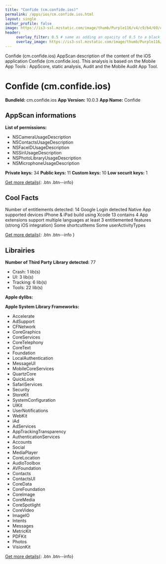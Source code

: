 ```yaml
---
title: "Confide (cm.confide.ios)"
permalink: /apps/ios/cm.confide.ios.html
layout: single
author_profile: false
image: https://is3-ssl.mzstatic.com/image/thumb/Purple116/v4/c9/b4/69/c9b469f7-4804-4b55-6b6f-048bfeb82a2f/AppIcon-0-1x_U007emarketing-0-7-0-0-85-220-0.png/512x512bb.jpg
header: 
     overlay_filter: 0.5 # same as adding an opacity of 0.5 to a black background
     overlay_image: https://is3-ssl.mzstatic.com/image/thumb/Purple116/v4/c9/b4/69/c9b469f7-4804-4b55-6b6f-048bfeb82a2f/AppIcon-0-1x_U007emarketing-0-7-0-0-85-220-0.png/512x512bb.jpg
---
```

Confide (cm.confide.ios) AppScan description of the content of the iOS application Confide (cm.confide.ios). This analysis is based on the Mobile App Tools : AppScore, static analysis, Audit and the Mobile Audit App Tool.

# Confide (cm.confide.ios)

**BundleId:** cm.confide.ios
**App Version:** 10.0.3
**App Name:** Confide


## AppScan informations 

**List of permissions:** 
- NSCameraUsageDescription
- NSContactsUsageDescription
- NSFaceIDUsageDescription
- NSSiriUsageDescription
- NSPhotoLibraryUsageDescription
- NSMicrophoneUsageDescription
  
  
**Private keys:** 34
**Public keys:** 11
**Custom keys:** 10
**Low securit keys:** 1
  
[Get more details](/pricing.html){: .btn .btn--info}

## Cool Facts

Number of entitlements detected: 14
Google Login detected
Native App
supported devices iPhone & iPad
build using Xcode 13
contains 4 App extensions
support multiple languages
at least 3 entitlemented features (strong iOS integration)
Some shortcutItems 
Some userActivityTypes
  
[Get more details](/pricing.html){: .btn .btn--info }

## Librairies 
**Number of Third Party Library detected:** 77
- Crash: 1 lib(s)
- UI: 3 lib(s)
- Tracking: 6 lib(s)
- Tools: 22 lib(s)


**Apple dylibs:**


**Apple System Library Frameworks:**
- Accelerate
- AdSupport
- CFNetwork
- CoreGraphics
- CoreServices
- CoreTelephony
- CoreText
- Foundation
- LocalAuthentication
- MessageUI
- MobileCoreServices
- QuartzCore
- QuickLook
- SafariServices
- Security
- StoreKit
- SystemConfiguration
- UIKit
- UserNotifications
- WebKit
- iAd
- AdServices
- AppTrackingTransparency
- AuthenticationServices
- Accounts
- Social
- MediaPlayer
- CoreLocation
- AudioToolbox
- AVFoundation
- Contacts
- ContactsUI
- CoreData
- CoreFoundation
- CoreImage
- CoreMedia
- CoreSpotlight
- CoreVideo
- ImageIO
- Intents
- Messages
- MetricKit
- PDFKit
- Photos
- VisionKit


  
[Get more details](/pricing.html){: .btn .btn--info}

